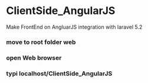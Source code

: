 # ClientSide_AngularJS
Make FrontEnd on AngluarJS integration with laravel 5.2
### move to root folder web
### open Web browser
### typi localhost/ClientSide_AngularJS
